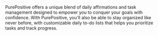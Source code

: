 PurePositive offers a unique blend of daily affirmations and task management designed to empower you to conquer your goals with confidence. With PurePositive, you'll also be able to stay organized like never before, with customizable daily to-do lists that helps you prioritize tasks and track progress.
